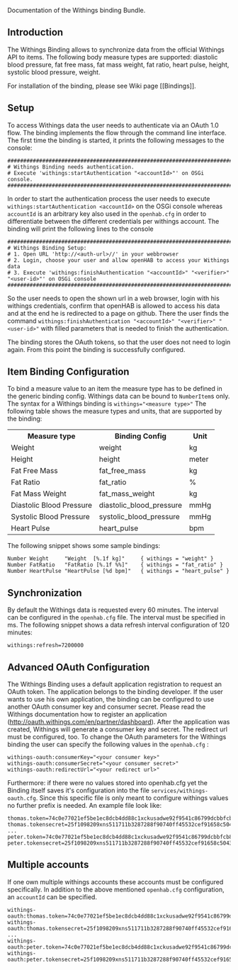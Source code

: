 Documentation of the Withings binding Bundle.

## Introduction

The Withings Binding allows to synchronize data from the official Withings API to items. The following body measure types are supported: diastolic blood pressure, fat free mass, fat mass weight, fat ratio, heart pulse, height, systolic blood pressure, weight.

For installation of the binding, please see Wiki page [[Bindings]].

## Setup

To access Withings data the user needs to authenticate via an OAuth 1.0 flow. The binding implements the flow through the command line interface. The first time the binding is started, it prints the following messages to the console:

    #########################################################################################
    # Withings Binding needs authentication.
    # Execute 'withings:startAuthentication "<accountId>"' on OSGi console.
    #########################################################################################

In order to start the authentication process the user needs to execute `withings:startAuthentication <accountId>` on the OSGi console whereas `accountId` is an arbitrary key also used in the `openhab.cfg` in order to differentiate between the different credentials per withings account. The binding will print the following lines to the console

    #########################################################################################
    # Withings Binding Setup: 
    # 1. Open URL 'http://<auth-url>//' in your webbrowser
    # 2. Login, choose your user and allow openHAB to access your Withings data
    # 3. Execute 'withings:finishAuthentication "<accountId>" "<verifier>" "<user-id>"' on OSGi console
    #########################################################################################

So the user needs to open the shown url in a web browser, login with his withings credentials, confirm that openHAB is allowed to access his data and at the end he is redirected to a page on github. There the user finds the command `withings:finishAuthentication "<accountId>" "<verifier>" "<user-id>"` with filled parameters that is needed to finish the authentication. 

The binding stores the OAuth tokens, so that the user does not need to login again. From this point the binding is successfully configured.

## Item Binding Configuration

To bind a measure value to an item the measure type has to be defined in the generic binding config. Withings data can be bound to `NumberItem`s only. The syntax for a Withings binding is `withings="<measure type>"` The following table shows the measure types and units, that are supported by the binding:

<table>
<tr>
<th>Measure type</th>
<th>Binding Config</th>
<th>Unit</th>
</tr>
<tr><td>Weight</td><td>weight</td><td>kg</td></tr>
<tr><td>Height</td><td>height</td><td>meter</td></tr>
<tr><td>Fat Free Mass</td><td>fat_free_mass</td><td>kg</td></tr>
<tr><td>Fat Ratio</td><td>fat_ratio</td><td>%</td></tr>
<tr><td>Fat Mass Weight</td><td>fat_mass_weight</td><td>kg</td></tr>
<tr><td>Diastolic Blood Pressure</td><td>diastolic_blood_pressure</td><td>mmHg</td></tr>
<tr><td>Systolic Blood Pressure</td><td>systolic_blood_pressure</td><td>mmHg</td></tr>
<tr><td>Heart Pulse</td><td>heart_pulse</td><td>bpm</td></tr>
</table>

The following snippet shows some sample bindings:

    Number Weight     "Weight  [%.1f kg]"     { withings = "weight" }
    Number FatRatio   "FatRatio [%.1f %%]"    { withings = "fat_ratio" }
    Number HeartPulse "HeartPulse [%d bpm]"   { withings = "heart_pulse" }

## Synchronization

By default the Withings data is requested every 60 minutes. The interval can be configured in the `openhab.cfg` file. The interval must be specified in ms. The following snippet shows a data refresh interval configuration of 120 minutes:

    withings:refresh=7200000 

## Advanced OAuth Configuration

The Withings Binding uses a default application registration to request an OAuth token. The application belongs to the binding developer. If the user wants to use his own application, the binding can be configured to use another OAuth consumer key and consumer secret. Please read the Withings documentation how to register an application (http://oauth.withings.com/en/partner/dashboard). After the application was created, Withings will generate a consumer key and secret. The redirect url must be configured, too. To change the OAuth parameters for the Withings binding the user can specify the following values in the `openhab.cfg` :

    withings-oauth:consumerKey="<your consumer key>"
    withings-oauth:consumerSecret="<your consumer secret>"
    withings-oauth:redirectUrl="<your redirect url>"

Furthermore: if there were no values stored into openhab.cfg yet the Binding itself saves it's configuration into the file `services/withings-oauth.cfg`. Since this specific file is only meant to configure withings values no further prefix is needed. An example file look like:

    thomas.token=74c0e77021ef5be1ec8dcb4dd88c1xckusadwe92f9541c86799dcbbfcb8fc8b236
    thomas.tokensecret=25f1098209xns511711b3287288f90740ff45532cef91658c5043db0b0e0c851c
    ...
    peter.token=74c0e77021ef5be1ec8dcb4dd88c1xckusadwe92f9541c86799dcbbfcb8fc8b236
    peter.tokensecret=25f1098209xns511711b3287288f90740ff45532cef91658c5043db0b0e0c851c

## Multiple accounts

If one own multiple withings accounts these accounts must be configured specifically. In addition to the above mentioned `openhab.cfg` configuration, an `accountId` can be specified.

    withings-oauth:thomas.token=74c0e77021ef5be1ec8dcb4dd88c1xckusadwe92f9541c86799dcbbfcb8fc8b236
    withings-oauth:thomas.tokensecret=25f1098209xns511711b3287288f90740ff45532cef91658c5043db0b0e0c851c
    ...
    withings-oauth:peter.token=74c0e77021ef5be1ec8dcb4dd88c1xckusadwe92f9541c86799dcbbfcb8fc8b236
    withings-oauth:peter.tokensecret=25f1098209xns511711b3287288f90740ff45532cef91658c5043db0b0e0c851c